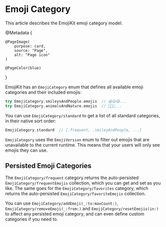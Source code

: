 # Emoji Category

This article describes the EmojiKit emoji category model.

@Metadata {
    
    @PageImage(
        purpose: card,
        source: "Page",
        alt: "Page icon"
    )
    
    @PageColor(blue)
}

EmojiKit has an ``EmojiCategory`` enum that defines all available emoji categories and their included emojis:

```swift
try EmojiCategory.smileysAndPeople.emojis  // 😀😃😄...
try EmojiCategory.animalsAndNature.emojis  // 🐶🐱🐭...
```

You can use ``EmojiCategory/standard`` to get a list of all standard categories, in their native sort order:

```swift
EmojiCategory.standard  // [.frequent, .smileyAndPeople, ...]
```

``EmojiCategory`` uses the ``EmojiVersion`` enum to filter out emojis that are unavailable to the current runtime. This means that your users will only see emojis they can use.


## Persisted Emoji Categories

The ``EmojiCategory/frequent`` category returns the auto-persisted ``EmojiCategory/frequentEmojis`` collection, which you can get and set as you like. The same goes for the ``EmojiCategory/favorites`` category, which returns the auto-persisted ``EmojiCategory/favoriteEmojis`` collection.

You can use ``EmojiCategory/addEmoji(_:to:maxCount:)``, ``EmojiCategory/removeEmoji(_:from:)`` and ``EmojiCategory/resetEmojis(in:)`` to affect any persisted emoji category, and can even define custom categories if you need to.
